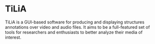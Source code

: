 # TiLiA

TiLiA is a GUI-based software for producing and displaying structures annotations over video and audio files. It aims to be a full-featured set of tools for researchers and enthusiasts to better analyze their media of interest.